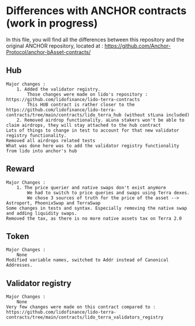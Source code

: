 # Differences with ANCHOR contracts (work in progress)

In this file, you will find all the differences between this repository and the original ANCHOR repository, located at : https://github.com/Anchor-Protocol/anchor-bAsset-contracts/


## Hub
	Major changes : 
		1. Added the validator registry. 
			Those changes were made on lido's repository : https://github.com/lidofinance/lido-terra-contracts
			This HUB contract is rather closer to the https://github.com/lidofinance/lido-terra-contracts/tree/main/contracts/lido_terra_hub (without stLuna included)
		2. Removed airdrop functionality. aLuna stakers won't be able to claim airdrops, they will stay attached to the hub contract
	Lots of things to change in test to account for that new validator registry functionality.
	Removed all airdrops related tests
	What was done here was to add the validator registry functionality from lido into anchor's hub

## Reward
	Major Changes : 
		1. The price querier and native swaps don't exist anymore
			We had to switch to price queries and swaps using Terra dexes. 
			We chose 3 sources of truth for the price of the asset --> Astroport, PhoenixSwap and TerraSwap
	Some changes in tests and syntax. Especially removing the native swap and adding liquidity swaps.
	Removed the tax, as there is no more native assets tax on Terra 2.0

## Token
	Major Changes : 
		None
	Modified variable names, switched to Addr instead of Canonical Addresses.

## Validator registry
	Major Changes : 
		None
	Very few changes were made on this contract compared to : https://github.com/lidofinance/lido-terra-contracts/tree/main/contracts/lido_terra_validators_registry